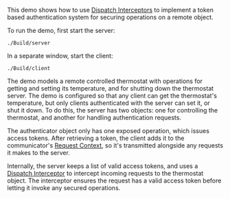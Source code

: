This demo shows how to use [Dispatch Interceptors][1] to implement a token based
authentication system for securing operations on a remote object.

To run the demo, first start the server:

```
./Build/server
```

In a separate window, start the client:

```
./Build/client
```

The demo models a remote controlled thermostat with operations for getting and setting
its temperature, and for shutting down the thermostat server. The demo is configured so
that any client can get the thermostat's temperature, but only clients authenticated
with the server can set it, or shut it down. To do this, the server has two objects:
one for controlling the thermostat, and another for handling authentication requests.

The authenticator object only has one exposed operation, which issues access tokens.
After retrieving a token, the client adds it to the communicator's [Request Context][2],
so it's transmitted alongside any requests it makes to the server.

Internally, the server keeps a list of valid access tokens, and uses a [Dispatch Interceptor][1]
to intercept incoming requests to the thermostat object. The interceptor ensures the
request has a valid access token before letting it invoke any secured operations.

[1]: https://doc.zeroc.com/ice/3.7/server-side-features/dispatch-interceptors
[2]: https://doc.zeroc.com/ice/3.7/client-side-features/request-contexts
